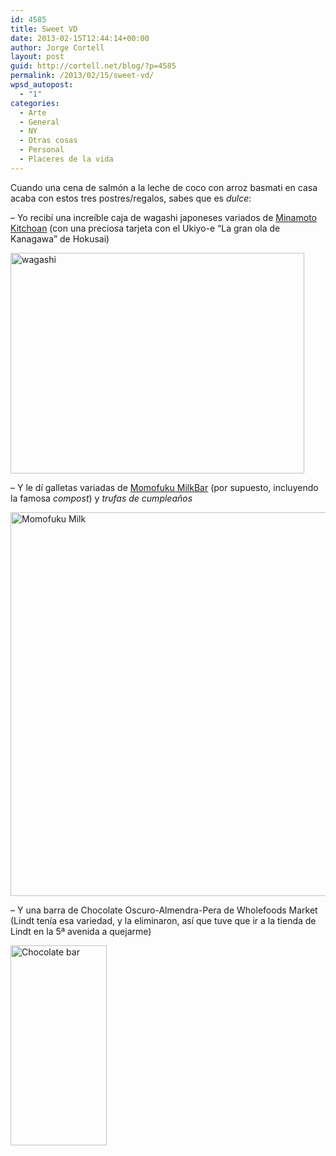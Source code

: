 ```yaml
---
id: 4585
title: Sweet VD
date: 2013-02-15T12:44:14+00:00
author: Jorge Cortell
layout: post
guid: http://cortell.net/blog/?p=4585
permalink: /2013/02/15/sweet-vd/
wpsd_autopost:
  - "1"
categories:
  - Arte
  - General
  - NY
  - Otras cosas
  - Personal
  - Placeres de la vida
---
```

Cuando una cena de salmón a la leche de coco con arroz basmati en casa acaba con estos tres postres/regalos, sabes que es _dulce_:

&#8211; Yo recibí una increíble caja de wagashi japoneses variados de <a title="http://www.kitchoan.com" href="http://www.kitchoan.com" target="_blank">Minamoto Kitchoan</a> (con una preciosa tarjeta con el Ukiyo-e &#8220;La gran ola de Kanagawa&#8221; de Hokusai)

<img class="aligncenter" alt="wagashi" src="https://lh6.googleusercontent.com/-IVpCqgDYJUw/UR2HTW88u3I/AAAAAAAAJT4/9ep_szwC_9E/s784/20130214_195325.jpg" width="470" height="353" />

&#8211; Y le dí galletas variadas de <a title="http://milkbarstore.com/main/stores/" href="http://milkbarstore.com/main/stores/" target="_blank">Momofuku MilkBar</a> (por supuesto, incluyendo la famosa _compost_) y _trufas de cumpleaños_

<img class="aligncenter" alt="Momofuku Milk" src="http://tinytinyfork.com/wp-content/uploads/2012/07/MomofukuMilkBar.jpg" width="614" height="614" />

&#8211; Y una barra de Chocolate Oscuro-Almendra-Pera de Wholefoods Market (Lindt tenía esa variedad, y la eliminaron, así que tuve que ir a la tienda de Lindt en la 5ª avenida a quejarme)

<img class="aligncenter" alt="Chocolate bar" src="http://3.bp.blogspot.com/-ZTTA7h3qcAM/TokU52fcSPI/AAAAAAAAAak/eEI2TXFukxI/s320/2012-01-07+1.JPG" width="154" height="320" />